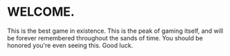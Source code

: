 # WELCOME.

This is the best game in existence. This is the peak of gaming itself, and will be forever remembered throughout the sands of time. You should be honored you're even seeing this. Good luck.